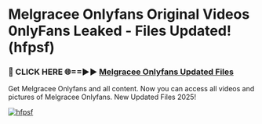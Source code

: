 # Melgracee Onlyfans Original Videos 0nlyFans Leaked - Files Updated! (hfpsf)

<h3>🔴 CLICK HERE 🌐==►► <a href="https://tinyurl.com/2m67pmp6" rel="nofollow">Melgracee Onlyfans Updated Files</a></h3>

Get Melgracee Onlyfans and all content. Now you can access all videos and pictures of Melgracee Onlyfans. New Updated Files 2025!

[![hfpsf](https://i.imgur.com/H4QAA4z.gif)](https://tinyurl.com/2m67pmp6)